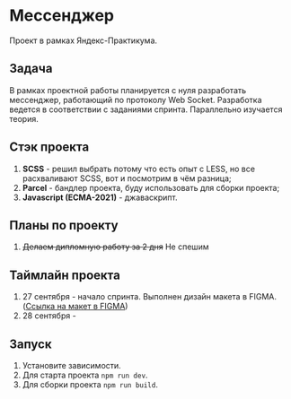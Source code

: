 # Мессенджер
Проект в рамках Яндекс-Практикума.

## Задача
В рамках проектной работы планируется с нуля разработать мессенджер, работающий по протоколу Web Socket. Разработка ведется
в соответствии с заданиями спринта. Параллельно изучается теория.

## Стэк проекта
1) **SCSS** - решил выбрать потому что есть опыт с LESS, но все расхваливают SCSS, вот и посмотрим в чём разница;
2) **Parcel** - бандлер проекта, буду использовать для сборки проекта;
3) **Javascript (ECMA-2021)** - джаваскрипт.

## Планы по проекту
1) ~~Делаем дипломную работу за 2 дня~~ Не спешим

## Таймлайн проекта
1) 27 сентября - начало спринта. Выполнен дизайн макета в FIGMA. ([Ссылка на макет в FIGMA](https://www.figma.com/file/d1jGyXq8brbb92FTzOIIJI/Messenger-Praktikum?node-id=0%3A1))
2) 28 сентября - 

## Запуск
1) Установите зависимости. 
2) Для старта проекта `npm run dev`. 
3) Для сборки проекта `npm run build`.
